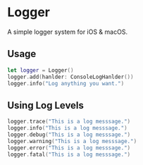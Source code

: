 # Logger

A simple logger system for iOS & macOS.

## Usage

```Swift
let logger = Logger()
logger.add(hanlder: ConsoleLogHanlder())
logger.info("Log anything you want.")
```

## Using Log Levels

```Swift
logger.trace("This is a log messsage.")
logger.info("This is a log messsage.")
logger.debug("This is a log messsage.")
logger.warning("This is a log messsage.")
logger.error("This is a log messsage.")
logger.fatal("This is a log messsage.")
```
